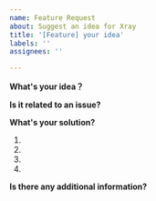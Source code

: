 ```yaml
---
name: Feature Request
about: Suggest an idea for Xray
title: '[Feature] your idea'
labels: ''
assignees: ''

---
```


<!-- Thanks for your supporting!
1. Please confirm that you are submitting a feature request。
2. We do not recommend any inexperienced users to request new feature. 
3. Please check the existing issues, discussions and documentation in detail. Duplicated issue may be closed.
4. To be clear: none of developers is obliged to meet your needs. In particular, features that do not make any sense.
5. You should fully complete the following contents.
-->

**What's your idea？**
<!-- A clear and concise description of your idea. -->

**Is it related to an issue?**
<!-- Please specify here if yes. -->

**What's your solution?**
<!-- Describe the solution you'd like. -->
1. 
2. 
3. 
4. 

**Is there any additional information?**
<!-- Add any other information here. -->
